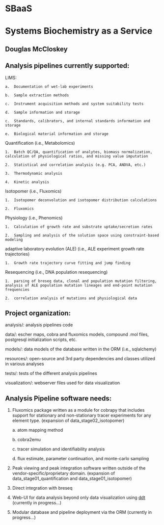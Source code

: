 SBaaS
============
Systems Biochemistry as a Service
============
Douglas McCloskey
-----------------

Analysis pipelines currently supported:
---------------------------------------
LIMS:

	a.	Documentation of wet-lab experiments
	
	b.	Sample extraction methods
	
	c.	Instrument acquisition methods and system suitability tests
	
	d.	Sample information and storage
	
	c.	Standards, calibrators, and internal standards information and storage
	
	e.	Biological material information and storage

Quantification (i.e., Metabolomics)

	1.	Batch QC/QA, quantification of analytes, biomass normalization, calculation of physiological ratios, and missing value imputation
	
	2.	Statistical and correlation analysis (e.g. PCA, ANOVA, etc.)
	
	3.	Thermodynamic analysis
	
	4.	Kinetic analysis

Isotopomer (i.e., Fluxomics)

	1.	Isotopomer deconvolution and isotopomer distribution calculations
	
	2.	Fluxomics

Physiology (i.e., Phenomics)

	1.	Calculation of growth rate and substrate uptake/secretion rates
	
	2.	Sampling and analysis of the solution space using constraint-based modeling

adaptive laboratory evolution (ALE) (i.e., ALE experiment growth rate trajectories)

	1.	Growth rate trajectory curve fitting and jump finding

Resequencing (i.e., DNA population resequencing)

	1.	parsing of breseq data, clonal and population mutation filtering, analysis of ALE population mutation lineages and end-point mutation frequencies
	
	2.	correlation analysis of mutations and physiological data

Project organization:
---------------------
analysis/: analysis pipelines code

data/: escher maps, cobra and fluxomics models, compound .mol files, postgresql initialization scripts, etc.

models/: data models of the database written in the ORM (i.e., sqlalchemy)

resources/: open-source and 3rd party dependencies and classes utilized in various analyses

tests/: tests of the different analysis pipelines

visualization/: webserver files used for data visualization

Analysis Pipeline software needs:
---------------------------------
1.	Fluxomics package written as a module for cobrapy that includes support for stationary and non-stationary tracer experiments for any element type.  (expansion of data_stage02_isotopomer)

	a.	atom mapping method

	b.	cobra2emu
	
	c.	tracer simulation and identifiability analysis
	
	d.	flux estimate, parameter continuation, and monte-carlo sampling
	
2.	Peak viewing and peak integration software written outside of the vendor-specific/proprietary domain.  (expansion of data_stage01_quantification
and data_stage01_isotopomer)

3.	Direct integration with breseq

4.	Web-UI for data analysis beyond only data visualization using [ddt](https://github.com/dmccloskey/ddt.git) (currently in progress...)

5.  Modular database and pipeline deployment via the ORM (currently in progress...)